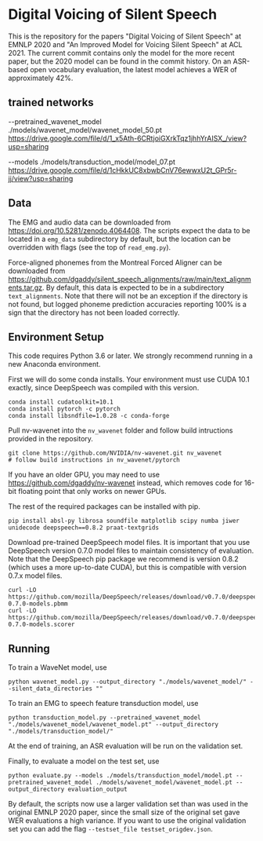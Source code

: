 # Digital Voicing of Silent Speech

This is the repository for the papers "Digital Voicing of Silent Speech" at EMNLP 2020 and "An Improved Model for Voicing Silent Speech" at ACL 2021.
The current commit contains only the model for the more recent paper, but the 2020 model can be found in the commit history.
On an ASR-based open vocabulary evaluation, the latest model achieves a WER of approximately 42%.

## trained networks

--pretrained_wavenet_model ./models/wavenet_model/wavenet_model_50.pt https://drive.google.com/file/d/1_x5Ath-6CRtjoiGXrkTqz1jhhYrAISX_/view?usp=sharing

--models ./models/transduction_model/model_07.pt https://drive.google.com/file/d/1cHkkUC8xbwbCnV76ewwxU2t_GPr5r-jj/view?usp=sharing

## Data

The EMG and audio data can be downloaded from <https://doi.org/10.5281/zenodo.4064408>.  The scripts expect the data to be located in a `emg_data` subdirectory by default, but the location can be overridden with flags (see the top of `read_emg.py`).

Force-aligned phonemes from the Montreal Forced Aligner can be downloaded from <https://github.com/dgaddy/silent_speech_alignments/raw/main/text_alignments.tar.gz>.
By default, this data is expected to be in a subdirectory `text_alignments`.
Note that there will not be an exception if the directory is not found, but logged phoneme prediction accuracies reporting 100% is a sign that the directory has not been loaded correctly.

## Environment Setup

This code requires Python 3.6 or later.
We strongly recommend running in a new Anaconda environment.

First we will do some conda installs.  Your environment must use CUDA 10.1 exactly, since DeepSpeech was compiled with this version.
```
conda install cudatoolkit=10.1
conda install pytorch -c pytorch
conda install libsndfile=1.0.28 -c conda-forge
```

Pull nv-wavenet into the `nv_wavenet` folder and follow build intructions provided in the repository.
```
git clone https://github.com/NVIDIA/nv-wavenet.git nv_wavenet
# follow build instructions in nv_wavenet/pytorch
```
If you have an older GPU, you may need to use <https://github.com/dgaddy/nv-wavenet> instead, which removes code for 16-bit floating point that only works on newer GPUs.

The rest of the required packages can be installed with pip.
```
pip install absl-py librosa soundfile matplotlib scipy numba jiwer unidecode deepspeech==0.8.2 praat-textgrids
```

Download pre-trained DeepSpeech model files.  It is important that you use DeepSpeech version 0.7.0 model files to maintain consistency of evaluation.  Note that the DeepSpeech pip package we recommend is version 0.8.2 (which uses a more up-to-date CUDA), but this is compatible with version 0.7.x model files.
```
curl -LO https://github.com/mozilla/DeepSpeech/releases/download/v0.7.0/deepspeech-0.7.0-models.pbmm
curl -LO https://github.com/mozilla/DeepSpeech/releases/download/v0.7.0/deepspeech-0.7.0-models.scorer
```

## Running

To train a WaveNet model, use
```
python wavenet_model.py --output_directory "./models/wavenet_model/" --silent_data_directories ""
```

To train an EMG to speech feature transduction model, use
```
python transduction_model.py --pretrained_wavenet_model "./models/wavenet_model/wavenet_model.pt" --output_directory "./models/transduction_model/"
```
At the end of training, an ASR evaluation will be run on the validation set.

Finally, to evaluate a model on the test set, use
```
python evaluate.py --models ./models/transduction_model/model.pt --pretrained_wavenet_model ./models/wavenet_model/wavenet_model.pt --output_directory evaluation_output
```

By default, the scripts now use a larger validation set than was used in the original EMNLP 2020 paper, since the small size of the original set gave WER evaluations a high variance.  If you want to use the original validation set you can add the flag `--testset_file testset_origdev.json`.
